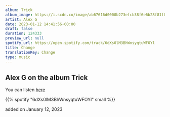 ```yaml
---
album: Trick
album_image: https://i.scdn.co/image/ab67616d0000b273efcb38f6e6b28f81f836ec6a
artist: Alex G
date: 2023-01-12 14:41:56+00:00
draft: false
duration: 124333
preview_url: null
spotify_url: https://open.spotify.com/track/6dXs0lM3BhWnsyqtuWFOYl
title: Change
translationKey: Change
type: music
---
```


## Alex G on the album Trick

You can listen [here](https://open.spotify.com/track/6dXs0lM3BhWnsyqtuWFOYl)

{{% spotify "6dXs0lM3BhWnsyqtuWFOYl" small %}}

added on January 12, 2023